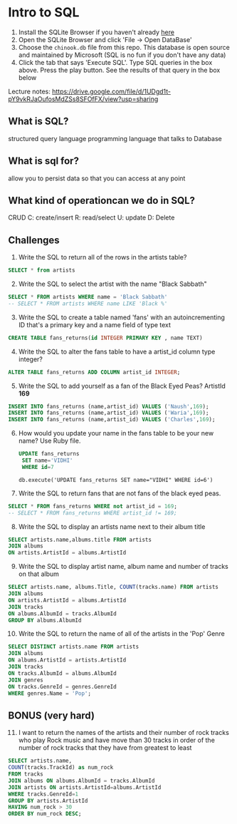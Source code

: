 # Intro to SQL

1. Install the SQLite Browser if you haven't already [here](http://sqlitebrowser.org/)
2. Open the SQLite Browser and click 'File -> Open DataBase'
3. Choose the `chinook.db` file from this repo. This database is open source and maintained by Microsoft (SQL is no fun if you don't have any data)
4. Click the tab that says 'Execute SQL'. Type SQL queries in the box above. Press the play button. See the results of that query in the box below

Lecture notes: https://drive.google.com/file/d/1UDgd1t-pY9vkRJaOufosMdZSs8SFOfFX/view?usp=sharing

## What is SQL?
structured query language
programming language that talks to Database


## What is sql for?
allow you to persist data so that you can access at any point


## What kind of operationcan we do in SQL?
 CRUD
  C: create/insert
  R: read/select
  U: update
  D: Delete

## Challenges

1. Write the SQL to return all of the rows in the artists table?

```SQL
SELECT * from artists
```

2. Write the SQL to select the artist with the name "Black Sabbath"

```SQL
SELECT * FROM artists WHERE name = 'Black Sabbath'
-- SELECT * FROM artists WHERE name LIKE 'Black %'
```

3. Write the SQL to create a table named 'fans' with an autoincrementing ID that's a primary key and a name field of type text

```sql
CREATE TABLE fans_returns(id INTEGER PRIMARY KEY , name TEXT)
```

4. Write the SQL to alter the fans table to have a artist_id column type integer?

```sql
ALTER TABLE fans_returns ADD COLUMN artist_id INTEGER;
```

5. Write the SQL to add yourself as a fan of the Black Eyed Peas? ArtistId **169**

```sql
INSERT INTO fans_returns (name,artist_id) VALUES ('Naush',169);
INSERT INTO fans_returns (name,artist_id) VALUES ('Waria',169);
INSERT INTO fans_returns (name,artist_id) VALUES ('Charles',169);
```

6. How would you update your name in the fans table to be your new name? Use Ruby file.

   ```sql
   UPDATE fans_returns 
    SET name='VIDHI'
    WHERE id=7
   ```
   `db.execute('UPDATE fans_returns SET name="VIDHI" WHERE id=6')`

7. Write the SQL to return fans that are not fans of the black eyed peas.

  ```sql
  SELECT * FROM fans_returns WHERE not artist_id = 169;
  -- SELECT * FROM fans_returns WHERE artist_id != 169;
  ```
      
        
8. Write the SQL to display an artists name next to their album title

```sql
SELECT artists.name,albums.title FROM artists 
JOIN albums
ON artists.ArtistId = albums.ArtistId
```

9. Write the SQL to display artist name, album name and number of tracks on that album

```sql
SELECT artists.name, albums.Title, COUNT(tracks.name) FROM artists
JOIN albums
ON artists.ArtistId = albums.ArtistId
JOIN tracks
ON albums.AlbumId = tracks.AlbumId
GROUP BY albums.AlbumId
```

10. Write the SQL to return the name of all of the artists in the 'Pop' Genre

```sql
SELECT DISTINCT artists.name FROM artists
JOIN albums
ON albums.ArtistId = artists.ArtistId
JOIN tracks
ON tracks.AlbumId = albums.AlbumId
JOIN genres
ON tracks.GenreId = genres.GenreId
WHERE genres.Name = 'Pop';
```

## BONUS (very hard)

11. I want to return the names of the artists and their number of rock tracks
    who play Rock music
    and have move than 30 tracks
    in order of the number of rock tracks that they have
    from greatest to least

```sql
SELECT artists.name,
COUNT(tracks.TrackId) as num_rock
FROM tracks
JOIN albums ON albums.AlbumId = tracks.AlbumId
JOIN artists ON artists.ArtistId=albums.ArtistId
WHERE tracks.GenreId=1
GROUP BY artists.ArtistId
HAVING num_rock > 30
ORDER BY num_rock DESC;
```
